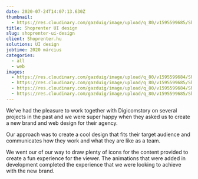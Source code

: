```yaml
---
date: 2020-07-24T14:07:13.630Z
thumbnail:
  - https://res.cloudinary.com/gazduig/image/upload/q_80/v1595599685/Shoprenter/Frame_4_t4u0td.jpg
title: Shoprenter UI design
slug: shoprenter-ui-design
client: Shoprenter.hu
solutions: UI design
jobtime: 2020 március
categories:
  - all
  - web
images:
  - https://res.cloudinary.com/gazduig/image/upload/q_80/v1595599684/Shoprenter/Frame_1_kihskj.jpg
  - https://res.cloudinary.com/gazduig/image/upload/q_80/v1595599685/Shoprenter/Frame_2_cqp1vb.jpg
  - https://res.cloudinary.com/gazduig/image/upload/q_80/v1595599684/Shoprenter/Frame_3_joukit.jpg
  - https://res.cloudinary.com/gazduig/image/upload/q_80/v1595599685/Shoprenter/Frame_5_oq9owp.jpg
---
```

<!--StartFragment-->

We’ve had the pleasure to work together with Digicomstory on several projects in the past and we were super happy when they asked us to create a new brand and web design for their agency.



Our approach was to create a cool design that fits their target audience and communicates how they work and what they are like as a team.



We went our of our way to draw plenty of icons for the content provided to create a fun experience for the viewer. The animations that were added in development completed the experience that we were looking to achieve with the new brand.

<!--EndFragment-->